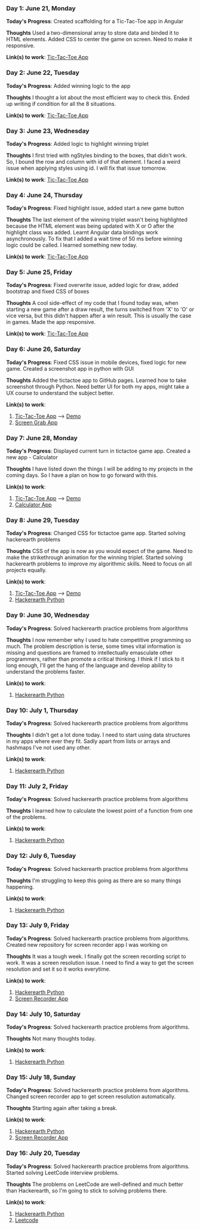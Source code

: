 <!-- # 100 Days Of Code - Log

### Day 0: February 30, 2016 (Example 1)
##### (delete me or comment me out)

**Today's Progress**: Fixed CSS, worked on canvas functionality for the app.

**Thoughts:** I really struggled with CSS, but, overall, I feel like I am slowly getting better at it. Canvas is still new for me, but I managed to figure out some basic functionality.

**Link to work:** [Calculator App](http://www.example.com)

### Day 0: February 30, 2016 (Example 2)
##### (delete me or comment me out)

**Today's Progress**: Fixed CSS, worked on canvas functionality for the app.

**Thoughts**: I really struggled with CSS, but, overall, I feel like I am slowly getting better at it. Canvas is still new for me, but I managed to figure out some basic functionality.

**Link(s) to work**: [Calculator App](http://www.example.com) -->

### Day 1: June 21, Monday

**Today's Progress**: Created scaffolding for a Tic-Tac-Toe app in Angular

**Thoughts** Used a two-dimensional array to store data and binded it to HTML elements. Added CSS to center the game on screen. Need to make it responsive.

**Link(s) to work**: [Tic-Tac-Toe App](https://github.com/anupwritescode/tictactoe)

### Day 2: June 22, Tuesday

**Today's Progress**: Added winning logic to the app

**Thoughts** I thought a lot about the most efficient way to check this. Ended up writing if condition for all the 8 situations. 

**Link(s) to work**: [Tic-Tac-Toe App](https://github.com/anupwritescode/tictactoe)

### Day 3: June 23, Wednesday

**Today's Progress**: Added logic to highlight winning triplet

**Thoughts** I first tried with ngStyles binding to the boxes, that didn't work. So, I bound the row and column with id of that element. I faced a weird issue when applying styles using id. I will fix that issue tomorrow. 

**Link(s) to work**: [Tic-Tac-Toe App](https://github.com/anupwritescode/tictactoe)

### Day 4: June 24, Thursday

**Today's Progress**: Fixed highlight issue, added start a new game button

**Thoughts** The last element of the winning triplet wasn't being highlighted because the HTML element was being updated with X or O after the highlight class was added. Learnt Angular data bindings work asynchronously. To fix that I added a wait time of 50 ms before winning logic could be called. I learned something new today.

**Link(s) to work**: [Tic-Tac-Toe App](https://github.com/anupwritescode/tictactoe)

### Day 5: June 25, Friday

**Today's Progress**: Fixed overwrite issue, added logic for draw, added bootstrap and fixed CSS of boxes

**Thoughts** A cool side-effect of my code that I found today was, when starting a new game after a draw result, the turns switched from 'X' to 'O' or vice versa, but this didn't happen after a win result. This is usually the case in games. Made the app responsive.

**Link(s) to work**: [Tic-Tac-Toe App](https://github.com/anupwritescode/tictactoe)

### Day 6: June 26, Saturday

**Today's Progress**: Fixed CSS issue in mobile devices, fixed logic for new game. Created a screenshot app in python with GUI

**Thoughts** Added the tictactoe app to GitHub pages. Learned how to take screenshot through Python. Need better UI for both my apps, might take a UX course to understand the subject better.

**Link(s) to work**: 
1. [Tic-Tac-Toe App](https://github.com/anupwritescode/tictactoe) --> [Demo](https://anupwritescode.github.io/tictactoe)
2. [Screen Grab App](https://github.com/anupwritescode/screen-grab)

### Day 7: June 28, Monday

**Today's Progress**: Displayed current turn in tictactoe game app. Created a new app - Calculator

**Thoughts** I have listed down the things I will be adding to my projects in the coming days. So I have a plan on how to go forward with this.

**Link(s) to work**: 
1. [Tic-Tac-Toe App](https://github.com/anupwritescode/tictactoe) --> [Demo](https://anupwritescode.github.io/tictactoe)
2. [Calculator App](https://github.com/anupwritescode/calculator-app)

### Day 8: June 29, Tuesday

**Today's Progress**: Changed CSS for tictactoe game app. Started solving hackerearth problems

**Thoughts** CSS of the app is now as you would expect of the game. Need to make the strikethrough animation for the winning triplet. Started solving hackerearth problems to improve my algorithmic skills. Need to focus on all projects equally.

**Link(s) to work**: 
1. [Tic-Tac-Toe App](https://github.com/anupwritescode/tictactoe) --> [Demo](https://anupwritescode.github.io/tictactoe)
2. [Hackerearth Python](https://github.com/anupwritescode/hackerearth-python)

### Day 9: June 30, Wednesday

**Today's Progress**: Solved hackerearth practice problems from algorithms

**Thoughts** I now remember why I used to hate competitive programming so much. The problem description is terse, some times vital information is missing and questions are framed to intellectually emasculate other programmers, rather than promote a critical thinking. I think if I stick to it long enough, I'll get the hang of the language and develop ability to understand the problems faster. 

**Link(s) to work**: 
1. [Hackerearth Python](https://github.com/anupwritescode/hackerearth-python)

### Day 10: July 1, Thursday

**Today's Progress**: Solved hackerearth practice problems from algorithms

**Thoughts** I didn't get a lot done today. I need to start using data structures in my apps where ever they fit. Sadly apart from lists or arrays and hashmaps I've not used any other.

**Link(s) to work**: 
1. [Hackerearth Python](https://github.com/anupwritescode/hackerearth-python)

### Day 11: July 2, Friday

**Today's Progress**: Solved hackerearth practice problems from algorithms

**Thoughts** I learned how to calculate the lowest point of a function from one of the problems. 

**Link(s) to work**: 
1. [Hackerearth Python](https://github.com/anupwritescode/hackerearth-python)

### Day 12: July 6, Tuesday

**Today's Progress**: Solved hackerearth practice problems from algorithms

**Thoughts** I'm struggling to keep this going as there are so many things happening. 

**Link(s) to work**: 
1. [Hackerearth Python](https://github.com/anupwritescode/hackerearth-python)

### Day 13: July 9, Friday

**Today's Progress**: Solved hackerearth practice problems from algorithms. Created new repository for screen recorder app I was working on

**Thoughts** It was a tough week. I finally got the screen recording script to work. It was a screen resolution issue. I need to find a way to get the screen resolution and set it so it works everytime.

**Link(s) to work**: 
1. [Hackerearth Python](https://github.com/anupwritescode/hackerearth-python)
2. [Screen Recorder App](https://github.com/anupwritescode/screen-recorder)

### Day 14: July 10, Saturday

**Today's Progress**: Solved hackerearth practice problems from algorithms.

**Thoughts** Not many thoughts today.

**Link(s) to work**: 
1. [Hackerearth Python](https://github.com/anupwritescode/hackerearth-python)

### Day 15: July 18, Sunday

**Today's Progress**: Solved hackerearth practice problems from algorithms. Changed screen recorder app to get screen resolution automatically.

**Thoughts** Starting again after taking a break. 

**Link(s) to work**: 
1. [Hackerearth Python](https://github.com/anupwritescode/hackerearth-python)
2. [Screen Recorder App](https://github.com/anupwritescode/screen-recorder)

### Day 16: July 20, Tuesday

**Today's Progress**: Solved hackerearth practice problems from algorithms. Started solving LeetCode interview problems. 

**Thoughts** The problems on LeetCode are well-defined and much better than Hackerearth, so I'm going to stick to solving problems there.

**Link(s) to work**: 
1. [Hackerearth Python](https://github.com/anupwritescode/hackerearth-python)
2. [Leetcode](https://github.com/anupwritescode/leetcode)
